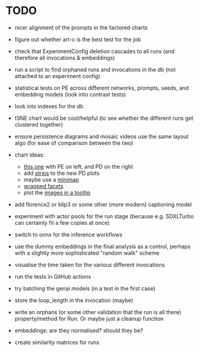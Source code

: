 # TODO

- nicer alignment of the prompts in the factored charts

- figure out whether art-c is the best test for the job

- check that ExperimentConfig deletion cascades to all runs (and therefore all
  invocations & embeddings)

- run a script to find orphaned runs and invocations in the db (not attached to
  an experiment config)

- statistical tests on PE across different networks, prompts, seeds, and
  embedding models (look into contrast tests)

- look into indexes for the db

- tSNE chart would be cool/helpful (to see whether the different runs get
  clustered together)

- ensure persistence diagrams and mosaic videos use the same layout algo (for
  ease of comparison between the two)

- chart ideas:

  - [this one](https://altair-viz.github.io/gallery/select_detail.html) with PE
    on left, and PD on the right
  - add [strips](https://altair-viz.github.io/gallery/dot_dash_plot.html) to the
    new PD plots
  - maybe use a
    [minimap](https://altair-viz.github.io/gallery/scatter_with_minimap.html)
  - [wrapped facets](https://altair-viz.github.io/gallery/us_population_over_time_facet.html)
  - plot the
    [images in a tooltip](https://altair-viz.github.io/case_studies/numpy-tooltip-images.html)

- add florence2 or blip3 or some other (more modern) captioning model

- experiment with actor pools for the run stage (because e.g. SDXLTurbo can
  certainly fit a few copies at once)

- switch to onnx for the inference workflows

- use the dummy embeddings in the final analysis as a control, perhaps with a
  slightly more sophisticated "random walk" scheme

- visualise the time taken for the various different invocations

- run the tests in GitHub actions

- try batching the genai models (in a test in the first case)

- store the loop_length in the invocation (maybe)

- write an orphans (or some other validation that the run is all there)
  property/method for Run. Or maybe just a cleanup function

- embeddings: are they normalised? should they be?

- create similarity matrices for runs
